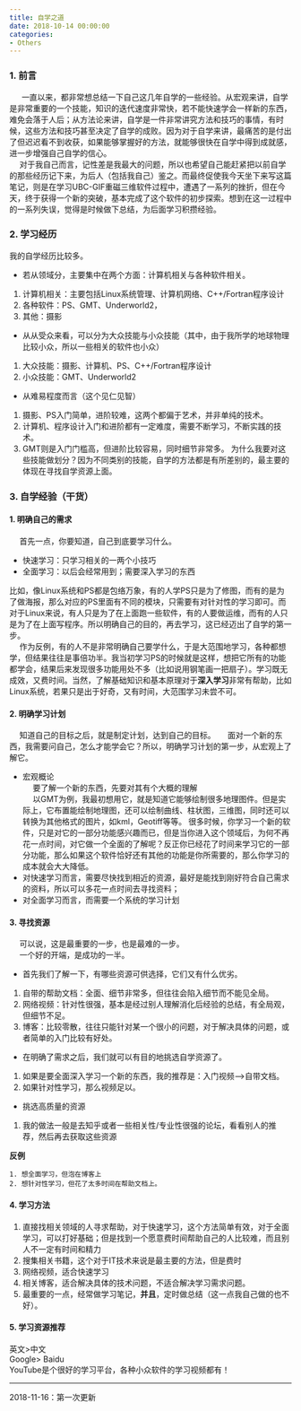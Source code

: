 ```yaml
---
title: 自学之道
date: 2018-10-14 00:00:00
categories:
- Others
---
```

### 1. 前言
&ensp;  &ensp;  一直以来，都非常想总结一下自己这几年自学的一些经验。从宏观来讲，自学是非常重要的一个技能，知识的迭代速度非常快，若不能快速学会一样新的东西，难免会落于人后；从方法论来讲，自学是一件非常讲究方法和技巧的事情，有时候，这些方法和技巧甚至决定了自学的成败。因为对于自学来讲，最痛苦的是付出了但迟迟看不到收获，如果能够掌握好的方法，就能够很快在自学中得到成就感，进一步增强自己自学的信心。  
&ensp;&ensp;  对于我自己而言，记性差是我最大的问题，所以也希望自己能赶紧把以前自学的那些经历记下来，为后人（包括我自己）鉴之。而最终促使我今天坐下来写这篇笔记，则是在学习UBC-GIF重磁三维软件过程中，遭遇了一系列的挫折，但在今天，终于获得一个新的突破，基本完成了这个软件的初步探索。想到在这一过程中的一系列失误，觉得是时候做下总结，为后面学习积攒经验。   
### 2. 学习经历
我的自学经历比较多。  
- 若从领域分，主要集中在两个方面：计算机相关与各种软件相关。   
1. 计算机相关：主要包括Linux系统管理、计算机网络、C++/Fortran程序设计  
2. 各种软件：PS、GMT、Underworld2，
3.  其他：摄影
- 从从受众来看，可以分为大众技能与小众技能（其中，由于我所学的地球物理比较小众，所以一些相关的软件也小众）
1. 大众技能：摄影、计算机、PS、C++/Fortran程序设计  
2. 小众技能：GMT、Underworld2
- 从难易程度而言（这个见仁见智）
1. 摄影、PS入门简单，进阶较难，这两个都偏于艺术，并非单纯的技术。
2. 计算机、程序设计入门和进阶都有一定难度，需要不断学习，不断实践的技术。
3. GMT则是入门门槛高，但进阶比较容易，同时细节非常多。
为什么我要对这些技能做划分？因为不同类别的技能，自学的方法都是有所差别的，最主要的体现在寻找自学资源上面。

### 3. 自学经验（干货）
#### 1. 明确自己的需求
&ensp;&ensp;  首先一点，你要知道，自己到底要学习什么。

- 快速学习：只学习相关的一两个小技巧
- 全面学习：以后会经常用到；需要深入学习的东西

比如，像Linux系统和PS都是包络万象，有的人学PS只是为了修图，而有的是为了做海报，那么对应的PS里面有不同的模块，只需要有对针对性的学习即可。而对于Linux来说，有人只是为了在上面跑一些软件，有的人要做运维，而有的人只是为了在上面写程序。所以明确自己的目的，再去学习，这已经迈出了自学的第一步。  
&ensp;&ensp;  作为反例，有的人不是非常明确自己要学什么，于是大范围地学习，各种都想学，但结果往往是事倍功半。我当初学习PS的时候就是这样，想把它所有的功能都学会，结果后来发现很多功能用处不多（比如说用钢笔画一把扇子）。学习既无成效，又费时间。当然，了解基础知识和基本原理对于**深入学习**非常有帮助，比如Linux系统，若果只是出于好奇，又有时间，大范围学习未尝不可。

#### 2. 明确学习计划
&ensp;&ensp;  知道自己的目标之后，就是制定计划，达到自己的目标。
&ensp;&ensp;  面对一个新的东西，我需要问自己，怎么才能学会它？所以，明确学习计划的第一步，从宏观上了解它。
 - 宏观概论  
    &ensp;&ensp;  要了解一个新的东西，先要对其有个大概的理解  
    &ensp;&ensp;  以GMT为例，我最初想用它，就是知道它能够绘制很多地理图件。但是实际上，它布置能绘制地理图，还可以绘制曲线、柱状图，三维图，同时还可以转换为其他格式的图片，如kml，Geotiff等等。  很多时候，你学习一个新的软件，只是对它的一部分功能感兴趣而已，但是当你进入这个领域后，为何不再花一点时间，对它做一个全面的了解呢？反正你已经花了时间来学习它的一部分功能，那么如果这个软件恰好还有其他的功能是你所需要的，那么你学习的成本就会大大降低。  
 - 对快速学习而言，需要尽快找到相近的资源，最好是能找到刚好符合自己需求的资料，所以可以多花一点时间去寻找资料；
 - 对全面学习而言，而需要一个系统的学习计划

#### 3. 寻找资源
&ensp;&ensp;  可以说，这是最重要的一步，也是最难的一步。    
&ensp;&ensp;  一个好的开端，是成功的一半。    

 - 首先我们了解一下，有哪些资源可供选择，它们又有什么优劣。  
 1. 自带的帮助文档：全面、细节非常多，但往往会陷入细节而不能见全局。
 2. 网络视频：针对性很强，基本是经过别人理解消化后经验的总结，有全局观，但细节不足。
 3. 博客：比较零散，往往只能针对某一个很小的问题，对于解决具体的问题，或者简单的入门比较有好处。
 - 在明确了需求之后，我们就可以有目的地挑选自学资源了。  
 1. 如果是要全面深入学习一个新的东西，我的推荐是：入门视频-->自带文档。
 2.  如果针对性学习，那么视频足以。
 - 挑选高质量的资源  
 1. 我的做法一般是去知乎或者一些相关性/专业性很强的论坛，看看别人的推荐，然后再去获取这些资源

**反例**  

    1. 想全面学习，但泡在博客上
    2. 想针对性学习，但花了太多时间在帮助文档上。

#### 4. 学习方法

1. 直接找相关领域的人寻求帮助，对于快速学习，这个方法简单有效，对于全面学习，可以打好基础；但是找到一个愿意费时间帮助自己的人比较难，而且别人不一定有时间和精力
2. 搜集相关书籍，这个对于IT技术来说是最主要的方法，但是费时
3. 网络视频，适合快速学习
4. 相关博客，适合解决具体的技术问题，不适合解决学习需求问题。
5. 最重要的一点，经常做学习笔记，**并且**，定时做总结（这一点我自己做的也不好）。

#### 5. 学习资源推荐
英文>中文  
Google> Baidu  
YouTube是个很好的学习平台，各种小众软件的学习视频都有！  

---

2018-11-16：第一次更新


